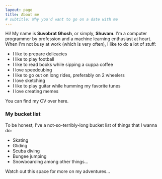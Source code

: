 ```yaml
---
layout: page
title: About me
# subtitle: Why you'd want to go on a date with me
---
```


Hi! My name is **Suvobrat Ghosh**, or simply, **Shuvam**. I'm a computer programmer by profession and a machine learning enthusiast at heart. When I'm not busy at work (which is very often), I like to do a lot of stuff:

- I like to prepare delicacies
- I like to play football
- I like to read books while sipping a cuppa coffee
- I love speedcubing
- I like to go out on long rides, preferably on 2 wheelers
- I love sketching
- I like to play guitar while humming my favorite tunes
- I love creating memes

You can find my CV over here.

### My bucket list

To be honest, I've a not-so-terribly-long bucket list of things that I wanna do:

- Skating
- Gliding
- Scuba diving
- Bungee jumping
- Snowboarding among other things...

Watch out this space for more on my adventures...